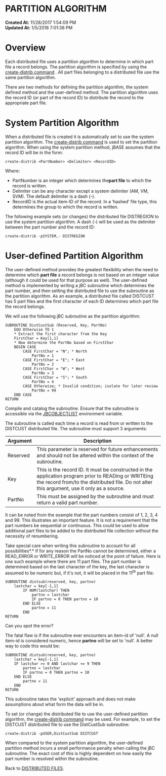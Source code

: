 # PARTITION ALGORITHM

**Created At:** 11/28/2017 1:54:09 PM  
**Updated At:** 1/5/2018 7:01:38 PM  


# Overview 

Each distributed file uses a partition algorithm to determine in which part file a record belongs. The partition algorithm is specified by using the [create-distrib command](289128-create-distrib-command) . All part files belonging to a distributed file use the same partition algorithm.

There are two methods for defining the partition algorithm, the system defined method and the user-defined method. The partition algorithm uses the record ID (or part of the record ID) to distribute the record to the appropriate part file.



# System Partition Algorithm

When a distributed file is created it is automatically set to use the system partition algorithm. The [create-distrib command](289128-create-distrib-command) is used to set the partition algorithm. When using the system partition method, jBASE assumes that the record ID will be in the form:

```
create-distrib <PartNumber> <Delimiter> <RecordID>
```

Where:

- PartNumber is an integer which determines the**part file** to which the record is written.
- Delimiter can be any character except a system delimiter (AM, VM, SVM). The default delimiter is a dash (-).
- RecordID is the actual item-ID of the record. In a ‘hashed’ file type, this determines the group to which the record is written.




The following example sets (or changes) the distributed file DISTREGION to use the system partition algorithm. A dash (-) will be used as the delimiter between the part number and the record ID:

```
create-distrib -pSYSTEM,- DISTREGION
```





# User-defined Partition Algorithm

The user-defined method provides the greatest flexibility when the need to determine which **part file** a record belongs is not based on an integer value (although it could be used for that purpose as well). The user-defined method is implemented by writing a jBC subroutine which determines the part number, and then setting the distributed file to use the subroutine as the partition algorithm. As an example, a distributed file called DISTCUST has 5 part files and the first character of each ID determines which part file the record belongs.

We will use the following jBC subroutine as the partition algorithm:

```
SUBROUTINE DistCustSub (Reserved, Key, PartNo)
    EQU Otherwise TO 1
    * Extract the first character from the Key
    FirstChar = Key[1,1]
    * Now determine the PartNo based on FirstChar
    BEGIN CASE
        CASE FirstChar = "N"; * North
            PartNo = 1
        CASE FirstChar = "E"; * East
            PartNo = 2
        CASE FirstChar = "W"; * West
            PartNo = 3
        CASE FirstChar = "S"; * South
            PartNo = 4
        CASE Otherwise; * Invalid condition; isolate for later review
            PartNo = 99
    END CASE
RETURN
```

Compile and catalog the subroutine. Ensure that the subroutine is accessible via the [JBCOBJECTLIST](jbcobjectlist) environment variable.

The subroutine is called each time a record is read from or written to the DISTCUST distributed file. The subroutine must support 3 arguments:


| Argument<br> | Description<br> |
| --- | --- |
| Reserved<br> | This parameter is reserved for future enhancements and should not be altered within the context of the subroutine.<br> |
| Key<br> | This is the record ID. It must be constructed in the application program prior to READing or WRITEing the record from/to the distributed file. Do not alter this argument, use it only as a source.<br> |
| PartNo<br> | This must be assigned by the subroutine and must return a valid part number.<br> |




It can be noted from the example that the part numbers consist of 1, 2, 3, 4 and 99. This illustrates an important feature. It is not a requirement that the part numbers be sequential or continuous. This could be used to allow additional part files to be added to the distributed file collection without the necessity of renumbering.

Take special care when writing this subroutine to account for all possibilities*.* If for any reason the PartNo cannot be determined, either a READ\_ERROR or WRITE\_ERROR will be noticed at the point of failure. Here is one such example where there are 11 part files. The part number is determined based on the last character of the key, the last character is assumed to be numeric but, if it's not, it will be placed in the 11<sup>th</sup> part file:



```
SUBROUTINE distsub(reserved, key, partno)
    lastchar = key[-1,1]
        IF NUM(lastchar) THEN
            partno = lastchar
            IF partno = 0 THEN partno = 10
        END ELSE
            partno = 11
        END
RETURN
```



Can you spot the error?

The fatal flaw is if the subroutine ever encounters an item-id of 'null'. A null item-id is considered numeric, hence **partno** will be set to 'null'. A better way to code this would be:

```
SUBROUTINE distsub(reserved, key, partno)
    lastchar = key[-1,1]
    IF lastchar >= 0 AND lastchar <= 9 THEN
        partno = lastchar
        IF partno = 0 THEN partno = 10
    END ELSE
        partno = 11
    END
RETURN
```

This subroutine takes the 'explicit' approach and does not make assumptions about what form the data will be in.

To set (or change) the distributed file to use the user-defined partition algorithm, the [create-distrib command](289128-create-distrib-command) may be used. For example, to set the DISTCUST distributed file to use the DistCustSub subroutine:

```
create-distrib -pUSER,DistCustSub DISTCUST
```

When compared to the system partition algorithm, the user-defined partition method incurs a small performance penalty when calling the jBC subroutine. The exact cost of this is highly dependent on how easily the part number is resolved within the subroutine.



Back to [DISTRIBUTED FILES](289126-distributed-files).
